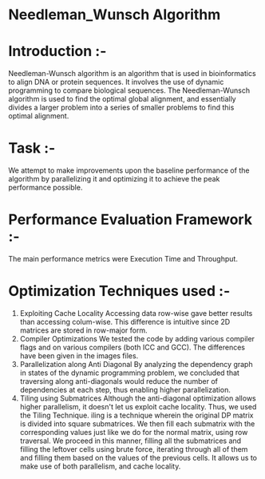 # Needleman_Wunsch Algorithm
# Introduction :-
Needleman-Wunsch algorithm is an algorithm that is used in bioinformatics to align DNA or protein sequences. It involves the use of dynamic programming to compare biological sequences. The Needleman-Wunsch algorithm is used to find the optimal global alignment, and essentially divides a larger problem into a series of smaller problems to find this optimal alignment.
# Task :-
We attempt to make improvements upon the baseline performance of the algorithm by parallelizing it and optimizing it to achieve the peak performance possible.
# Performance Evaluation Framework :-
The main performance metrics were Execution Time and Throughput.
# Optimization Techniques used :-
1. Exploiting Cache Locality
   Accessing data row-wise gave better results than accessing colum-wise. This difference is intuitive since 2D matrices are stored in row-major form.
2. Compiler Optimizations
   We tested the code by adding various compiler flags and on various compilers (both ICC and GCC). The differences have been given in the images files.
3. Parallelization along Anti Diagonal
   By analyzing the dependency graph in states of the dynamic programming problem, we concluded that traversing along anti-diagonals would reduce the number of dependencies at each step, thus enabling higher 
   parallelization.
4. Tiling using Submatrices
   Although the anti-diagonal optimization allows higher parallelism, it doesn't let us exploit cache locality. Thus, we used the Tiling Technique. iling is a technique wherein the original DP matrix is divided 
   into square submatrices. We then fill each submatrix with the corresponding values just like we do for the normal matrix, using row traversal. We proceed in this manner, filling all the submatrices and filling 
   the leftover cells using brute force, iterating through all of them and filling them based on the values of the previous cells. It allows us to make use of both parallelism, and cache locality.

